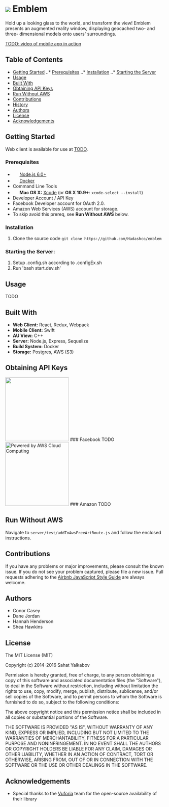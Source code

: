 ![](https://ia601506.us.archive.org/22/items/emblem_logo/Pasted%20image%20at%202016_08_22%2007_45%20PM.png)
Emblem
==========
Hold up a looking glass to the world, and transform the view! Emblem presents an augmented reality window, displaying geocached two- and three- dimensional models onto users' surroundings.

[TODO: video of mobile app in action](https://github.com/rubensousa/ViewPagerCards)

Table of Contents
--------------------------
- [Getting Started](#getting-started)
..* [Prerequisites](#prerequisites)
..* [Installation](#installation)
..* [Starting the Server](#starting-the-server)
- [Usage](#usage)
- [Built With](#built-with)
- [Obtaining API Keys](#obtaining-api-keys)
- [Run Without AWS](#run-without-aws)
- [Contributions](#contributions)
- [History](#history)
- [Authors](#authors)
- [License](#license)
- [Acknowledgements](#acknowledgements)

Getting Started
--------------------------
Web client is available for use at [TODO](https://www.heroku.com/).

### Prerequisites
- <img src="https://nodejs.org/static/images/logos/nodejs-new-pantone-black.png" height="17">&nbsp;[Node.js 6.0+](http://nodejs.org)
- <img src="https://cdn.captora.com/media/docker.com/media/Icon-Cloud-Blue.png-1456879454393" height="17">&nbsp;[Docker](https://www.docker.com/)
- Command Line Tools
 - <img src="http://deluge-torrent.org/images/apple-logo.gif" height="17">&nbsp;**Mac OS X:** [Xcode](https://itunes.apple.com/us/app/xcode/id497799835?mt=12) (or **OS X 10.9+**: `xcode-select --install`)
- Developer Account / API Key
 - Facebook Developer account for OAuth 2.0.
 - Amazon Web Services (AWS) account for storage.
  - To skip avoid this prereq, see **Run Without AWS** below.

### Installation
1. Clone the source code `git clone https://github.com/Hadashco/emblem`

### Starting the Server:
1. Setup .config.sh according to .configEx.sh
2. Run 'bash start.dev.sh'

Usage
--------------------------
TODO

Built With
--------------------------
* **Web Client:** React, Redux, Webpack
* **Mobile Client:** Swift
* **AU View:** C++
* **Server:** Node.js, Express, Sequelize
* **Build System:** Docker
* **Storage:** Postgres, AWS (S3)

Obtaining API Keys
--------------------------
<img src="http://www.doit.ba/img/facebook.jpg" width="200">
### Facebook
TODO

<img src="http://awsmedia.s3.amazonaws.com/AWS_Logo_PoweredBy_127px.png" alt="Powered by AWS Cloud Computing" width="200">
### Amazon
TODO

Run Without AWS
--------------------------
Navigate to `server/test/addToAwsFreeArtRoute.js` and follow the enclosed instructions.


Contributions
--------------------------
If you have any problems or major improvements, please consult the known issue. If you do not see your problem captured, please file a new issue. Pull requests adhering to the 
[Airbnb JavaScript Style Guide](https://github.com/airbnb/javascript) are always welcome.

Authors
--------------------------
* Conor Casey
* Dane Jordan
* Hannah Henderson
* Shea Hawkins

License
--------------------------
The MIT License (MIT)

Copyright (c) 2014-2016 Sahat Yalkabov

Permission is hereby granted, free of charge, to any person obtaining a copy of this software and associated documentation files (the "Software"), to deal in the Software without restriction, including without limitation the rights to use, copy, modify, merge, publish, distribute, sublicense, and/or sell copies of the Software, and to permit persons to whom the Software is furnished to do so, subject to the following conditions:

The above copyright notice and this permission notice shall be included in all copies or substantial portions of the Software.

THE SOFTWARE IS PROVIDED "AS IS", WITHOUT WARRANTY OF ANY KIND, EXPRESS OR IMPLIED, INCLUDING BUT NOT LIMITED TO THE WARRANTIES OF MERCHANTABILITY, FITNESS FOR A PARTICULAR PURPOSE AND NONINFRINGEMENT. IN NO EVENT SHALL THE AUTHORS OR COPYRIGHT HOLDERS BE LIABLE FOR ANY CLAIM, DAMAGES OR OTHER LIABILITY, WHETHER IN AN ACTION OF CONTRACT, TORT OR OTHERWISE, ARISING FROM, OUT OF OR IN CONNECTION WITH THE SOFTWARE OR THE USE OR OTHER DEALINGS IN THE SOFTWARE.

Acknowledgements
--------------------------
* Special thanks to the [Vuforia](https://vuforia.com/) team for the open-source availability of their library
